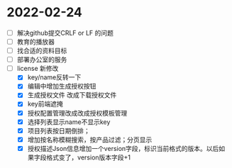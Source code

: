 # 2022-02-24
 - [ ] 解决github提交CRLF or LF 的问题
 - [ ] 教育的播放器
 - [ ] 找合适的资料目标
 - [ ] 部署办公室的服务
 - [ ] license 新修改
   - [x] key/name反转一下
   - [x] 编辑中增加生成授权按钮
   - [x] 生成授权文件 改成下载授权文件
   - [x] key前端遮掩
   - [x] 授权配置管理改成改成授权模板管理
   - [x] 选择列表显示name不显示key
   - [x] 项目列表按日期倒排；
   - [x] 增加按名称模糊搜索，按产品过滤；分页显示
   - [x] 授权描述Json信息增加一个version字段，标识当前格式的版本。以后如果字段格式变了，version版本字段+1
